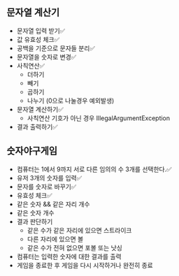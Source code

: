 ## 문자열 계산기

- 문자열 입력 받기✅
- 값 유효성 체크✅
- 공백을 기준으로 문자들 분리✅
- 문자열을 숫자로 변경✅
- 사칙연산✅
  - 더하기
  - 빼기
  - 곱하기
  - 나누기 (0으로 나눌경우 예외발생)
- 문자열 계산하기✅
  - 사칙연산 기호가 아닌 경우 IllegalArgumentException
- 결과 출력하기✅

## 숫자야구게임

- 컴퓨터는 1에서 9까지 서로 다른 임의의 수 3개를 선택한다.✅
- 유저 3개의 숫자를 입력✅
- 문자를 숫자로 바꾸기✅
- 유효성 체크✅
- 같은 숫자 && 같은 자리 개수
- 같은 숫자 개수
- 결과 판단하기
  - 같은 수가 같은 자리에 있으면 스트라이크
  - 다른 자리에 있으면 볼
  - 같은 수가 전혀 없으면 포볼 또는 낫싱
- 컴퓨터는 입력한 숫자에 대한 결과를 출력
- 게임을 종료한 후 게임을 다시 시작하거나 완전히 종료
